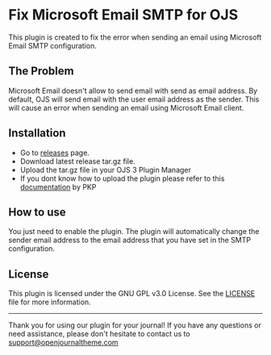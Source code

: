 # Fix Microsoft Email SMTP for OJS
This plugin is created to fix the error when sending an email using Microsoft Email SMTP configuration.

## The Problem
Microsoft Email doesn't allow to send email with send as email address. By default, OJS will send email with the user email address as the sender. This will cause an error when sending an email using Microsoft Email client.

## Installation
- Go to [releases](https://github.com/openjournalteam/fixMicrosoftEmail/releases) page.
- Download latest release tar.gz file.
- Upload the tar.gz file in your OJS 3 Plugin Manager
- If you dont know how to upload the plugin please refer to this [documentation](https://docs.pkp.sfu.ca/learning-ojs/3.3/en/settings-website#external-plugins) by PKP


## How to use
You just need to enable the plugin. The plugin will automatically change the sender email address to the email address that you have set in the SMTP configuration.

## License

This plugin is licensed under the GNU GPL v3.0 License. See the [LICENSE](LICENSE) file for more information.

---
Thank you for using our plugin for your journal! If you have any questions or need assistance, please don't hesitate to contact us to support@openjournaltheme.com
